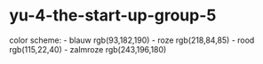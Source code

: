 # yu-4-the-start-up-group-5

color scheme:   - blauw rgb(93,182,190)
                - roze rgb(218,84,85)
                - rood rgb(115,22,40)
                - zalmroze rgb(243,196,180)